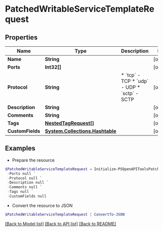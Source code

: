# PatchedWritableServiceTemplateRequest
## Properties

Name | Type | Description | Notes
------------ | ------------- | ------------- | -------------
**Name** | **String** |  | [optional] 
**Ports** | **Int32[]** |  | [optional] 
**Protocol** | **String** | * &#x60;tcp&#x60; - TCP * &#x60;udp&#x60; - UDP * &#x60;sctp&#x60; - SCTP | [optional] 
**Description** | **String** |  | [optional] 
**Comments** | **String** |  | [optional] 
**Tags** | [**NestedTagRequest[]**](NestedTagRequest.md) |  | [optional] 
**CustomFields** | [**System.Collections.Hashtable**](AnyType.md) |  | [optional] 

## Examples

- Prepare the resource
```powershell
$PatchedWritableServiceTemplateRequest = Initialize-PSOpenAPIToolsPatchedWritableServiceTemplateRequest  -Name null `
 -Ports null `
 -Protocol null `
 -Description null `
 -Comments null `
 -Tags null `
 -CustomFields null
```

- Convert the resource to JSON
```powershell
$PatchedWritableServiceTemplateRequest | ConvertTo-JSON
```

[[Back to Model list]](../README.md#documentation-for-models) [[Back to API list]](../README.md#documentation-for-api-endpoints) [[Back to README]](../README.md)

